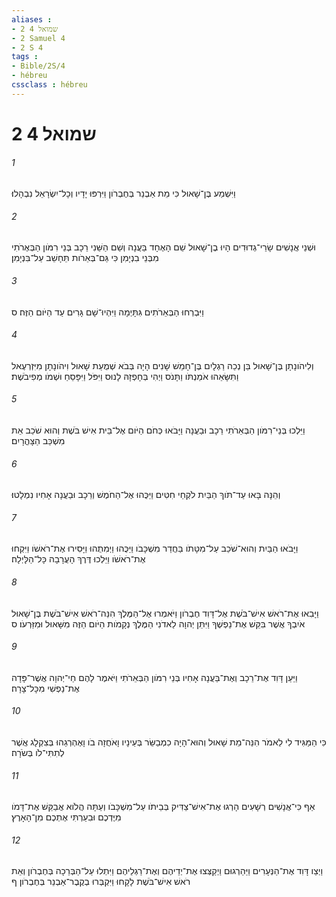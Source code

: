 ```yaml
---
aliases : 
- 2 שמואל 4
- 2 Samuel 4
- 2 S 4
tags : 
- Bible/2S/4
- hébreu
cssclass : hébreu
---
```


# 2 שמואל 4

###### 1
וַיִּשְׁמַע בֶּן־שָׁאוּל כִּי מֵת אַבְנֵר בְּחֶבְרֹון וַיִּרְפּוּ יָדָיו וְכָל־יִשְׂרָאֵל נִבְהָלוּ׃
###### 2
וּשְׁנֵי אֲנָשִׁים שָׂרֵי־גְדוּדִים הָיוּ בֶן־שָׁאוּל שֵׁם הָאֶחָד בַּעֲנָה וְשֵׁם הַשֵּׁנִי רֵכָב בְּנֵי רִמֹּון הַבְּאֶרֹתִי מִבְּנֵי בִנְיָמִן כִּי גַּם־בְּאֵרֹות תֵּחָשֵׁב עַל־בִּנְיָמִן׃
###### 3
וַיִּבְרְחוּ הַבְּאֵרֹתִים גִּתָּיְמָה וַיִּהְיוּ־שָׁם גָּרִים עַד הַיֹּום הַזֶּה׃ ס
###### 4
וְלִיהֹונָתָן בֶּן־שָׁאוּל בֵּן נְכֵה רַגְלָיִם בֶּן־חָמֵשׁ שָׁנִים הָיָה בְּבֹא שְׁמֻעַת שָׁאוּל וִיהֹונָתָן מִיִּזְרְעֶאל וַתִּשָּׂאֵהוּ אֹמַנְתֹּו וַתָּנֹס וַיְהִי בְּחָפְזָהּ לָנוּס וַיִּפֹּל וַיִּפָּסֵחַ וּשְׁמֹו מְפִיבֹשֶׁת׃
###### 5
וַיֵּלְכוּ בְּנֵי־רִמֹּון הַבְּאֵרֹתִי רֵכָב וּבַעֲנָה וַיָּבֹאוּ כְּחֹם הַיֹּום אֶל־בֵּית אִישׁ בֹּשֶׁת וְהוּא שֹׁכֵב אֵת מִשְׁכַּב הַצָּהֳרָיִם׃
###### 6
וְהֵנָּה בָּאוּ עַד־תֹּוךְ הַבַּיִת לֹקְחֵי חִטִּים וַיַּכֻּהוּ אֶל־הַחֹמֶשׁ וְרֵכָב וּבַעֲנָה אָחִיו נִמְלָטוּ׃
###### 7
וַיָּבֹאוּ הַבַּיִת וְהוּא־שֹׁכֵב עַל־מִטָּתֹו בַּחֲדַר מִשְׁכָּבֹו וַיַּכֻּהוּ וַיְמִתֻהוּ וַיָּסִירוּ אֶת־רֹאשֹׁו וַיִּקְחוּ אֶת־רֹאשֹׁו וַיֵּלְכוּ דֶּרֶךְ הָעֲרָבָה כָּל־הַלָּיְלָה׃
###### 8
וַיָּבִאוּ אֶת־רֹאשׁ אִישׁ־בֹּשֶׁת אֶל־דָּוִד חֶבְרֹון וַיֹּאמְרוּ אֶל־הַמֶּלֶךְ הִנֵּה־רֹאשׁ אִישׁ־בֹּשֶׁת בֶּן־שָׁאוּל אֹיִבְךָ אֲשֶׁר בִּקֵּשׁ אֶת־נַפְשֶׁךָ וַיִּתֵּן יְהוָה לַאדֹנִי הַמֶּלֶךְ נְקָמֹות הַיֹּום הַזֶּה מִשָּׁאוּל וּמִזַּרְעֹו׃ ס
###### 9
וַיַּעַן דָּוִד אֶת־רֵכָב וְאֶת־בַּעֲנָה אָחִיו בְּנֵי רִמֹּון הַבְּאֵרֹתִי וַיֹּאמֶר לָהֶם חַי־יְהוָה אֲשֶׁר־פָּדָה אֶת־נַפְשִׁי מִכָּל־צָרָה׃
###### 10
כִּי הַמַּגִּיד לִי לֵאמֹר הִנֵּה־מֵת שָׁאוּל וְהוּא־הָיָה כִמְבַשֵּׂר בְּעֵינָיו וָאֹחֲזָה בֹו וָאֶהְרְגֵהוּ בְּצִקְלָג אֲשֶׁר לְתִתִּי־לֹו בְּשֹׂרָה׃
###### 11
אַף כִּי־אֲנָשִׁים רְשָׁעִים הָרְגוּ אֶת־אִישׁ־צַדִּיק בְּבֵיתֹו עַל־מִשְׁכָּבֹו וְעַתָּה הֲלֹוא אֲבַקֵּשׁ אֶת־דָּמֹו מִיֶּדְכֶם וּבִעַרְתִּי אֶתְכֶם מִן־הָאָרֶץ׃
###### 12
וַיְצַו דָּוִד אֶת־הַנְּעָרִים וַיַּהַרְגוּם וַיְקַצְּצוּ אֶת־יְדֵיהֶם וְאֶת־רַגְלֵיהֶם וַיִּתְלוּ עַל־הַבְּרֵכָה בְּחֶבְרֹון וְאֵת רֹאשׁ אִישׁ־בֹּשֶׁת לָקָחוּ וַיִּקְבְּרוּ בְקֶבֶר־אַבְנֵר בְּחֶבְרֹון׃ ף
